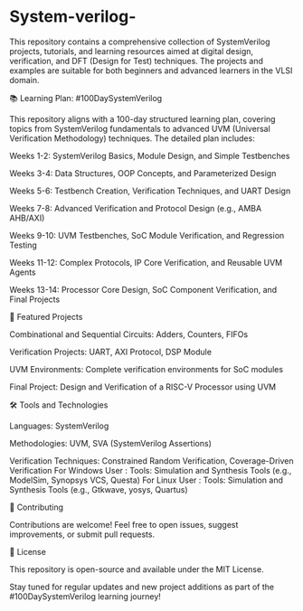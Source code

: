 # System-verilog-
This repository contains a comprehensive collection of SystemVerilog projects, tutorials, and learning resources aimed at digital design, verification, and DFT (Design for Test) techniques. The projects and examples are suitable for both beginners and advanced learners in the VLSI domain.


📚 Learning Plan: #100DaySystemVerilog

This repository aligns with a 100-day structured learning plan, covering topics from SystemVerilog fundamentals to advanced UVM (Universal Verification Methodology) techniques. The detailed plan includes:

Weeks 1-2: SystemVerilog Basics, Module Design, and Simple Testbenches

Weeks 3-4: Data Structures, OOP Concepts, and Parameterized Design

Weeks 5-6: Testbench Creation, Verification Techniques, and UART Design

Weeks 7-8: Advanced Verification and Protocol Design (e.g., AMBA AHB/AXI)

Weeks 9-10: UVM Testbenches, SoC Module Verification, and Regression Testing

Weeks 11-12: Complex Protocols, IP Core Verification, and Reusable UVM Agents

Weeks 13-14: Processor Core Design, SoC Component Verification, and Final Projects



🚀 Featured Projects

Combinational and Sequential Circuits: Adders, Counters, FIFOs

Verification Projects: UART, AXI Protocol, DSP Module

UVM Environments: Complete verification environments for SoC modules

Final Project: Design and Verification of a RISC-V Processor using UVM


🛠️ Tools and Technologies

Languages: SystemVerilog

Methodologies: UVM, SVA (SystemVerilog Assertions)

Verification Techniques: Constrained Random Verification, Coverage-Driven Verification
For Windows User :
Tools: Simulation and Synthesis Tools (e.g., ModelSim, Synopsys VCS, Questa)
For Linux User : 
Tools: Simulation and Synthesis Tools (e.g., Gtkwave, yosys, Quartus)

🤝 Contributing

Contributions are welcome! Feel free to open issues, suggest improvements, or submit pull requests.


📄 License

This repository is open-source and available under the MIT License.


Stay tuned for regular updates and new project additions as part of the #100DaySystemVerilog learning journey!
